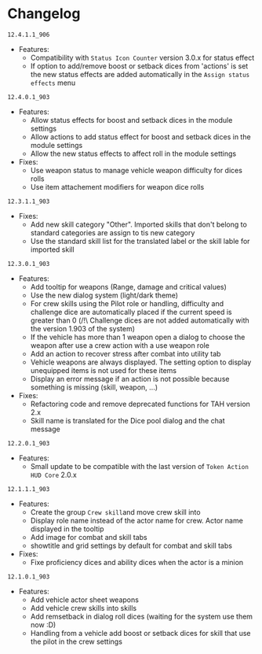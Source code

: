 # Changelog

`12.4.1.1_906`

* Features:
  * Compatibility with `Status Icon Counter` version 3.0.x for status effect
  * If option to add/remove boost or setback dices from 'actions' is set the new status effects are added automatically in the `Assign status effects` menu

`12.4.0.1_903`

* Features:
  * Allow status effects for boost and setback dices in the module settings
  * Allow actions to add status effect for boost and setback dices in the module settings
  * Allow the new status effects to affect roll in the module settings
* Fixes:
  * Use weapon status to manage vehicle weapon difficulty for dices rolls
  * Use item attachement modifiers for weapon dice rolls

`12.3.1.1_903`

* Fixes:
  * Add new skill category "Other". Imported skills that don't belong to standard categories are assign to tis new category
  * Use the standard skill list for the translated label or the skill lable for imported skill

`12.3.0.1_903`

* Features:
  * Add tooltip for weapons (Range, damage and critical values)
  * Use the new dialog system (light/dark theme)
  * For crew skills using the Pilot role or handling, difficulty and challenge dice are automatically placed if the current speed is greater than 0 (/!\ Challenge dices are not added automatically with the version 1.903 of the system)
  * If the vehicle has more than 1 weapon open a dialog to choose the weapon after use a crew action with a use weapon role
  * Add an action to recover stress after combat into utility tab
  * Vehicle weapons are always displayed. The setting option to display unequipped items is not used for these items
  * Display an error message if an action is not possible because something is missing (skill, weapon, ...)
* Fixes:
  * Refactoring code and remove deprecated functions for TAH version 2.x
  * Skill name is translated for the Dice pool dialog and the chat message

`12.2.0.1_903`

* Features:
  * Small update to be compatible with the last version of `Token Action HUD Core` 2.0.x

`12.1.1.1_903`

* Features:
  * Create the group `Crew skill`and move crew skill into
  * Display role name instead of the actor name for crew. Actor name displayed in the tooltip
  * Add image for combat and skill tabs
  * showtitle and grid settings by default for combat and skill tabs
* Fixes:
  * Fixe proficiency dices and ability dices when the actor is a minion

`12.1.0.1_903`

* Features:
  * Add vehicle actor sheet weapons
  * Add vehicle crew skills into skills
  * Add remsetback in dialog roll dices (waiting for the system use them now :D)
  * Handling from a vehicle add boost or setback dices for skill that use the pilot in the crew settings
